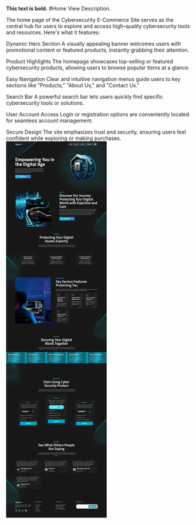 
**This text is bold.**
#Home View Description.

The home page of the Cybersecurity E-Commerce Site serves as the central hub for users to explore and access high-quality cybersecurity tools and resources. Here's what it features:

Dynamic Hero Section
A visually appealing banner welcomes users with promotional content or featured products, instantly grabbing their attention.

Product Highlights
The homepage showcases top-selling or featured cybersecurity products, allowing users to browse popular items at a glance.

Easy Navigation
Clear and intuitive navigation menus guide users to key sections like "Products," "About Us," and "Contact Us."

Search Bar
A powerful search bar lets users quickly find specific cybersecurity tools or solutions.

User Account Access
Login or registration options are conveniently located for seamless account management.

Secure Design
The site emphasizes trust and security, ensuring users feel confident while exploring or making purchases.
![Cybersecurity E-Commerce Site Screenshot](screencapture-localhost-Cyber-security-Website-main-index-php-2025-01-13-12_43_57.png)

